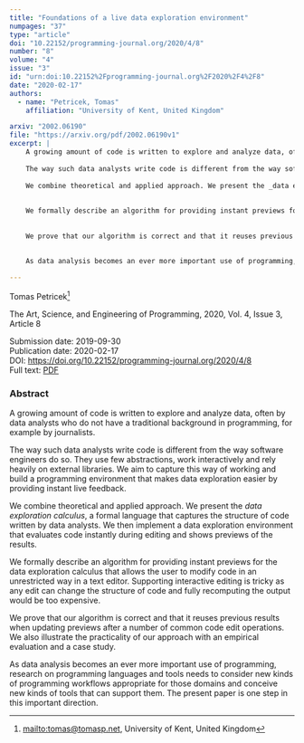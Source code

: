 ```yaml
---
title: "Foundations of a live data exploration environment"
numpages: "37"
type: "article"
doi: "10.22152/programming-journal.org/2020/4/8"
number: "8"
volume: "4"
issue: "3"
id: "urn:doi:10.22152%2Fprogramming-journal.org%2F2020%2F4%2F8"
date: "2020-02-17"
authors: 
  - name: "Petricek, Tomas"
    affiliation: "University of Kent, United Kingdom"

arxiv: "2002.06190"
file: "https://arxiv.org/pdf/2002.06190v1"
excerpt: |
    A growing amount of code is written to explore and analyze data, often by data analysts who do not have a traditional background in programming, for example by journalists.
    
    The way such data analysts write code is different from the way software engineers do so. They use few abstractions, work interactively and rely heavily on external libraries. We aim to capture this way of working and build a programming environment that makes data exploration easier by providing instant live feedback.
    
    We combine theoretical and applied approach. We present the _data exploration calculus_, a formal language that captures the structure of code written by data analysts. We then implement a data exploration environment that evaluates code instantly during editing and shows previews of the results.
    
    
    We formally describe an algorithm for providing instant previews for the data exploration calculus that allows the user to modify code in an unrestricted way in a text editor. Supporting interactive editing is tricky as any edit can change the structure of code and fully recomputing the output would be too expensive.
    
    
    We prove that our algorithm is correct and that it reuses previous results when updating previews after a number of common code edit operations. We also illustrate the practicality of our approach with an empirical evaluation and a case study.
    
    
    As data analysis becomes an ever more important use of programming, research on programming languages and tools needs to consider new kinds of programming workflows appropriate for those domains and conceive new kinds of tools that can support them. The present paper is one step in this important direction.

---
```

Tomas Petricek[^1]

The Art, Science, and Engineering of Programming, 2020, Vol. 4, Issue 3, Article 8

Submission date: 2019-09-30  
Publication date: 2020-02-17  
DOI: <https://doi.org/10.22152/programming-journal.org/2020/4/8>  
Full text: [PDF](https://arxiv.org/pdf/2002.06190v1)  


### Abstract

A growing amount of code is written to explore and analyze data, often by data analysts who do not have a traditional background in programming, for example by journalists.

The way such data analysts write code is different from the way software engineers do so. They use few abstractions, work interactively and rely heavily on external libraries. We aim to capture this way of working and build a programming environment that makes data exploration easier by providing instant live feedback.

We combine theoretical and applied approach. We present the _data exploration calculus_, a formal language that captures the structure of code written by data analysts. We then implement a data exploration environment that evaluates code instantly during editing and shows previews of the results.


We formally describe an algorithm for providing instant previews for the data exploration calculus that allows the user to modify code in an unrestricted way in a text editor. Supporting interactive editing is tricky as any edit can change the structure of code and fully recomputing the output would be too expensive.


We prove that our algorithm is correct and that it reuses previous results when updating previews after a number of common code edit operations. We also illustrate the practicality of our approach with an empirical evaluation and a case study.


As data analysis becomes an ever more important use of programming, research on programming languages and tools needs to consider new kinds of programming workflows appropriate for those domains and conceive new kinds of tools that can support them. The present paper is one step in this important direction.


[^1]: <mailto:tomas@tomasp.net>, University of Kent, United Kingdom

